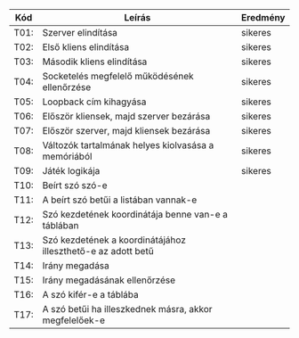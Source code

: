 Kód  |Leírás                                                        |Eredmény
-----|--------------------------------------------------------------|--------
T01: |Szerver elindítása                                            |sikeres
T02: |Első kliens elindítása                                        |sikeres                                         
T03: |Második kliens elindítása                                     |sikeres                                  
T04: |Socketelés megfelelő működésének ellenőrzése                  |sikeres                 
T05: |Loopback cím kihagyása                                        |sikeres                                            
T06: |Először kliensek, majd szerver bezárása                       |sikeres                        
T07: |Először szerver, majd kliensek bezárása                       |sikeres                      
T08: |Változók tartalmának helyes kiolvasása a memóriából           |sikeres               
T09: |Játék logikája                                                |sikeres                                                  
T10: |Beírt szó szó-e                                               |                                                   
T11: |A beírt szó betűi a listában vannak-e                         |                             
T12: |Szó kezdetének koordinátája benne van-e a táblában            |                
T13: |Szó kezdetének a koordinátájához illeszthető-e az adott betű  |      
T14: |Irány megadása                                                |                                                    
T15: |Irány megadásának ellenőrzése                                 |                                     
T16: |A szó kifér-e a táblába                                       |                                           
T17: |A szó betűi ha illeszkednek másra, akkor megfelelőek-e        |   